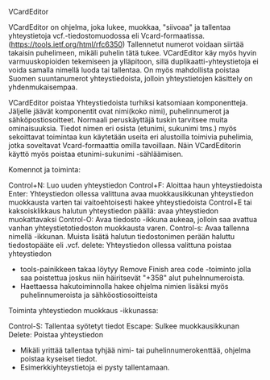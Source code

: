 ﻿VCardEditor

VCardEditor on ohjelma, joka lukee, muokkaa, "siivoaa" ja tallentaa yhteystietoja
vcf.-tiedostomuodossa eli Vcard-formaatissa. (https://tools.ietf.org/html/rfc6350)
Tallennetut numerot voidaan siirtää takaisin puhelimeen, mikäli puhelin tätä
tukee. VCardEditor käy myös hyvin varmuuskopioiden tekemiseen ja ylläpitoon, sillä
duplikaatti-yhteystietoja ei voida samalla nimellä luoda tai tallentaa. On myös
mahdollista poistaa Suomen suuntanumerot yhteystiedoista, jolloin yhteystietojen käsittely
on yhdenmukaisempaa.

VCardEditor poistaa  Yhteystiedoista turhiksi katsomiaan komponentteja. Jäljelle
jäävät komponentit ovat nimi(koko nimi), puhelinnumerot ja sähköpostiosoitteet. Normaali peruskäyttäjä
tuskin tarvitsee muita ominaisuuksia. Tiedot nimen eri osista (etunimi, sukunimi tms.) myös sekoittavat
toimintaa kun käytetään useita eri alustoilla toimivia puhelimia, jotka soveltavat
Vcard-formaattia omilla tavoillaan. Näin VCardEditorin käyttö myös poistaa
etunimi-sukunimi -sähläämisen.


Komennot ja toiminta:

Control+N: Luo uuden yhteystiedon
Control+F: Aloittaa haun yhteystiedoista
Enter: Yhteystiedon ollessa valittuna avaa muokkausikkunan yhteystiedon muokkausta
    varten tai vaitoehtoisesti hakee yhteystiedoista
Control+E tai kaksoisklikkaus halutun yhteystiedon päällä: avaa yhteystiedon muokattavaksi
Control-O: Avaa tiedosto -ikkuna aukeaa, jolloin saa avattua vanhan yhteystietotiedoston muokkausta varen.
Control-s: Avaa tallenna nimellä -ikkunan. Muista lisätä halutun tiedostonimen perään
haluttu tiedostopääte eli .vcf.
delete: Yhteystiedon ollessa valittuna poistaa yhteystiedon
- tools-painikkeen takaa löytyy Remove Finish area code -toiminto
jolla saa poistettua joskus niin häiritsevät "+358" alut puhelnnumeroista.
- Haettaessa hakutoiminnolla hakee ohjelma nimien lisäksi myös puhelinnumeroista
ja sähköostiosoitteista

Toiminta yhteystiedon muokkaus -ikkunassa:

Control-S: Tallentaa syötetyt tiedot
Escape: Sulkee muokkausikkunan
Delete: Poistaa yhteystiedon
- Mikäli yrittää tallentaa tyhjää nimi- tai puhelinnumerokenttää, ohjelma poistaa
kyseiset tiedot.
- Esimerkkiyhteystietoja ei pysty tallentamaan.

